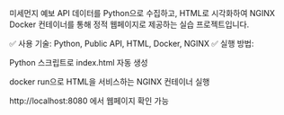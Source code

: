 미세먼지 예보 API 데이터를 Python으로 수집하고, HTML로 시각화하여 NGINX Docker 컨테이너를 통해 정적 웹페이지로 제공하는 실습 프로젝트입니다.

✅ 사용 기술: Python, Public API, HTML, Docker, NGINX
✅ 실행 방법:

Python 스크립트로 index.html 자동 생성

docker run으로 HTML을 서비스하는 NGINX 컨테이너 실행

http://localhost:8080 에서 웹페이지 확인 가능
